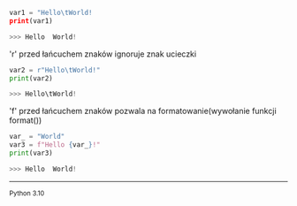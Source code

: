 

```python
var1 = "Hello\tWorld!
print(var1)

>>> Hello  World!
```
 
'r' przed łańcuchem znaków ignoruje znak ucieczki

```python
var2 = r"Hello\tWorld!"
print(var2)

>>> Hello\tWorld!
```
    
'f' przed łańcuchem znaków pozwala na formatowanie(wywołanie funkcji format())
```python
var_ = "World"
var3 = f"Hello {var_}!"
print(var3)

>>> Hello  World!
```
---
<sub>Python 3.10</sub>
